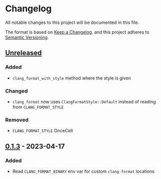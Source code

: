 <!--
SPDX-FileCopyrightText: 2023 Klarälvdalens Datakonsult AB, a KDAB Group company <info@kdab.com>
SPDX-FileContributor: Andrew Hayzen <andrew.hayzen@kdab.com>

SPDX-License-Identifier: MIT OR Apache-2.0
-->

# Changelog

All notable changes to this project will be documented in this file.

The format is based on [Keep a Changelog](https://keepachangelog.com/en/1.0.0/),
and this project adheres to [Semantic Versioning](https://semver.org/spec/v2.0.0.html).

## [Unreleased](https://github.com/KDAB/clang-format-rs/compare/v0.1.3...HEAD)

### Added

- `clang_format_with_style` method where the style is given

### Changed

- `clang_format` now uses `ClangFormatStyle::Default` instead of reading from `CLANG_FORMAT_STYLE`

### Removed

- `CLANG_FORMAT_STYLE` OnceCell

## [0.1.3](https://github.com/KDAB/clang-format-rs/compare/v0.1.2...v0.1.3) - 2023-04-17

### Added

- Read `CLANG_FORMAT_BINARY` env var for custom `clang-format` locations
